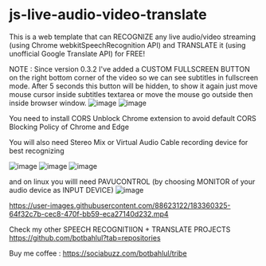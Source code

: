 # js-live-audio-video-translate
This is a web template that can RECOGNIZE any live audio/video streaming (using Chrome webkitSpeechRecognition API) and TRANSLATE it (using unofficial Google Translate API) for FREE!

NOTE : Since version 0.3.2 I've added a CUSTOM FULLSCREEN BUTTON on the right bottom corner of the video so we can see subtitles in fullscreen mode.
After 5 seconds this button will be hidden, to show it again just move mouse cursor inside subtitles textarea or move the mouse go outside then inside browser window.
![image](https://github.com/user-attachments/assets/d3dbdeb3-bb68-4ef9-987f-2ba0c54bde35)
![image](https://github.com/user-attachments/assets/3b9d3472-9ed2-4830-a59a-28b8496aefa1)



You need to install CORS Unblock Chrome extension to avoid default CORS Blocking Policy of Chrome and Edge

You will also need Stereo Mix or Virtual Audio Cable recording device for best recognizing

![image](https://user-images.githubusercontent.com/88623122/199527559-e2609d8c-3479-420d-8c52-806fa56a21f4.png)
![image](https://user-images.githubusercontent.com/88623122/199528286-1ab77dc4-38a9-41f2-9b92-25db352a1ed2.png)
![image](https://user-images.githubusercontent.com/88623122/199528861-22541706-3bdf-427c-8c2f-44174b114e34.png)

and on linux you willl need PAVUCONTROL (by choosing MONITOR of your audio device as INPUT DEVICE)
![image](https://user-images.githubusercontent.com/88623122/199517907-76d61acb-3f07-49b6-8f2f-4b6a2b787eff.png)

https://user-images.githubusercontent.com/88623122/183360325-64f32c7b-cec8-470f-bb59-eca27140d232.mp4

Check my other SPEECH RECOGNITIION + TRANSLATE PROJECTS https://github.com/botbahlul?tab=repositories

Buy me coffee : https://sociabuzz.com/botbahlul/tribe
